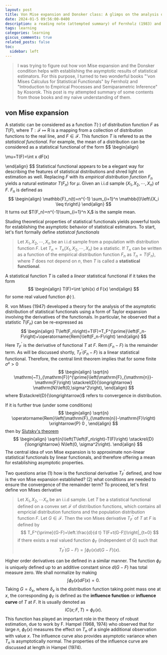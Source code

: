 ```yaml
---
layout: post
title: Von Mise expansion and Donsker class: A glimps on the analysis of statistical functionals
date: 2024-01-5 09:56:00-0400
description: a reading note (attempted summary) of Fernholz (1983) and Kosorok (2006)
tags: learning
categories: learning
giscus_comments: true
related_posts: false
toc:
  sidebar: left
---
```




> I was trying to figure out how von Mise expansion and the Donsker condition helps with establishing the asymptotic results of statistical estimators. For this purpose, I turned to two wonderful books "‘von Mises Calculus for Statistical Functionals" by Fernholz and "Introduction to Empirical Processes and Semiparametric Inference" by Kosorok. This post is my attempted summary of some contents from those books and my naive understanding of them.



## von Mise expansion

A statistic can be considered as a function $T(\cdot)$ of distribution function $F$ as $T(F)$, where $T:{\mathcal{F}}\longmapsto {\mathsf{R}}$ is a mapping from a collection of distribution functions to the real line, and $F\in\mathcal{F}$. This function $T$ is refered to as the _statistical functional_. For example, the mean of a distribution can be considered as a statistical functional of the form
$$
\begin{align}

\mu=T(F)=\int x dF(x)

\end{align}
$$
Statistical functional appears to be a elegant way for describing the features of statistical distributions and shred light on estimation as well. Replacing $F$ with its _empirical distribution function_ $F_n$ yields a natural estimator $T(F_n)$ for $\mu$. Given an i.i.d sample $(X_1,X_2,\cdots, X_n)$ of $F$. $F_n$ is defined as 
$$
\begin{align}
\mathbb{F}_n(t)=n^{-1} \sum_{i=1}^n \mathbb{I}\left\{X_i \leq t\right\}
\end{align}
$$
It turns out $T(F_n)=n^{-1}\sum_{i=1}^n Xᵢ$ is the sample mean.

Studing theoretical properties of statistical functionals yields powerful tools for establishing the asymptotic behavior of statistical estimators. To start, let's fisrt formally define _statistcal functionals_

> Let $X_1, X_2,\cdots, X_n$ be an i.i.d sample from a population with distribution function $F$. Let $T_n=T_n(X_1,X_2,\cdots,X_n)$ be a statistic. If $T_n$ can be written as a function of the empirical distribution function $F_n$ as $T_n=T(F_n)$, where $T$ does not depend on $n$, then $T$ is called a **statistical functional**.

A statistical function $T$ is called a *linear* statistical functional if it takes the form
$$
\begin{align}
T(F)=\int \phi(x) d F(x)
\end{align}
$$
for some real valued function $\phi(\cdot)$.

R. von Mises  (1947) developed a theory for the analysis of the asymptotic distribution of statistical functionals using a form of Taylor expansion involving the derivatives of the functionals. In particular, he observed that a statistic $T(F_n)$ can be re-expressed as
$$
\begin{align}
T\left(F_n\right)=T(F)+T_F^{\prime}\left(F_n-F\right)+\operatorname{Rem}\left(F_n-F\right)
\end{align}
$$
Here $T^{\prime}_F$ is the derivative of functional $T$ at $F$. $\operatorname{Rem}\left(F_n-F\right)$ is the remainder term. As will be discussed shortly, $T_F^{\prime}\left(F_n-F\right)$ is a linear statistical functional. Therefore, the central limit theorem implies that for some finite $\sigma²>0$
$$
\begin{align}
\sqrt{n} \mathrm{~T}_{\mathrm{F}}^{\prime}\left(\mathrm{F}_{\mathrm{n}}-\mathrm{F}\right) \stackrel{D}{\longrightarrow} \mathrm{N}\left(0,\sigma^2\right),
\end{align}
$$
where $\stackrel{D}{\longrightarrow}$ refers to convergence in distribution.

If it is further true (under some conditions)
$$
\begin{align}
\sqrt{n} \operatorname{Rem}\left(\mathrm{F}_{\mathrm{n}}-\mathrm{F}\right) \xrightarrow{P} 0 ,
\end{align}
$$
then by [Slutsky's theorem](https://en.wikipedia.org/wiki/Slutsky%27s_theorem)
$$
\begin{align}
\sqrt{n}\left(T\left(F_n\right)-T(F)\right) \stackrel{D}{\longrightarrow} N\left(0, \sigma^2\right).
\end{align}
$$
The central idea of von Mise expansion is to approximate non-linear statistical functionals by linear functionals, and therefore offering a mean for establishing asymptotic properties.

Two questions arise (1) how is the functional derivative $T^{\prime}_F$ defined, and how is the von Mise expansion established? (2) what conditions are needed to ensure the convergence of the remainder term? To proceed, let's first define von Mises derivative

> Let $X_1, X_2,\cdots X_n$ be an i.i.d sample. Let $T$ be a statistical functional defined on a convex set $\mathcal{F}$ of distribution functions, which contains all empricial distribution functions and the population distribution function $F$. Let $G\in\mathcal{F}$. Then the von Mises derivative $T^{\prime}_F$ of $T$ at $F$ is defined by
> $$
> T_F^{\prime}(G-F)=\left.\frac{d}{d t} T(F+t(G-F))\right|_{t=0}
> $$
> if there exists a real valued function $\phi_F$ (independent of $G$) such that
> $$
> T_F^{\prime}(G-F)=\int \phi_F(x) d(G-F)(x) .
> $$

Higher order derivatives can be defined in a similar manner. The function $\phi_F$ is uniquely defined up to an additive constant since $d(G-F)$ has total measure zero. We shall normalize by making 
$$
\int \phi_F(x) d F(x)=0 .
$$
Taking $G=\delta_x$, where $\delta_x$ is the distribution function taking point mass one at $x$, the corresponding $\phi_F$ is defined as the **influence function** or **influence curve** of $T$ at $F$. It is usually denoted as
$$
I C(x ; F, T)=\phi_F(x).
$$
This function has played an important role in the theory of robust estimation, due to work by F. Hampel (1968, 1974) who observed that for large $n$, $\phi_F(x)$ measures the effect on $T_n$ of a single additional observation with value $x$. The influence curve also provides asymptotic variance when $T_n$ is asymptotically normal. The properties of the influence curve are discussed at length in Hampel (1974). 
